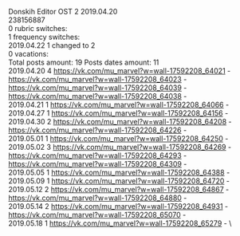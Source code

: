 Donskih	Editor OST 2 2019.04.20\
238156887\
0 rubric switches:\
1 frequency switches:\
2019.04.22 1 changed to 2 \
0 vacations:\
Total posts amount: 19	Posts dates amount: 11\
2019.04.20 4 https://vk.com/mu_marvel?w=wall-17592208_64021 - https://vk.com/mu_marvel?w=wall-17592208_64023 - https://vk.com/mu_marvel?w=wall-17592208_64039 - https://vk.com/mu_marvel?w=wall-17592208_64038 - \
2019.04.21 1 https://vk.com/mu_marvel?w=wall-17592208_64066 - \
2019.04.27 1 https://vk.com/mu_marvel?w=wall-17592208_64156 - \
2019.04.30 2 https://vk.com/mu_marvel?w=wall-17592208_64208 - https://vk.com/mu_marvel?w=wall-17592208_64226 - \
2019.05.01 1 https://vk.com/mu_marvel?w=wall-17592208_64250 - \
2019.05.02 3 https://vk.com/mu_marvel?w=wall-17592208_64269 - https://vk.com/mu_marvel?w=wall-17592208_64293 - https://vk.com/mu_marvel?w=wall-17592208_64309 - \
2019.05.05 1 https://vk.com/mu_marvel?w=wall-17592208_64388 - \
2019.05.09 1 https://vk.com/mu_marvel?w=wall-17592208_64720 - \
2019.05.12 2 https://vk.com/mu_marvel?w=wall-17592208_64867 - https://vk.com/mu_marvel?w=wall-17592208_64880 - \
2019.05.14 2 https://vk.com/mu_marvel?w=wall-17592208_64931 - https://vk.com/mu_marvel?w=wall-17592208_65070 - \
2019.05.18 1 https://vk.com/mu_marvel?w=wall-17592208_65279 - \
